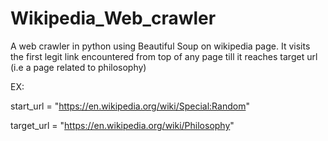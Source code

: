 # Wikipedia_Web_crawler
A web crawler in python using Beautiful Soup on wikipedia page.
It visits the first legit link encountered from top of any page till it reaches target url (i.e a page related to philosophy)

EX: 

start_url = "https://en.wikipedia.org/wiki/Special:Random" 

target_url = "https://en.wikipedia.org/wiki/Philosophy"



